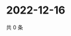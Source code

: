 # 2022-12-16

共 0 条

<!-- BEGIN WEIBO -->
<!-- 最后更新时间 Fri Dec 16 2022 16:00:47 GMT+0800 (China Standard Time) -->

<!-- END WEIBO -->

